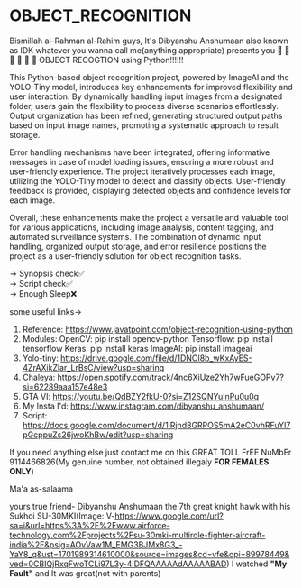 # OBJECT_RECOGNITION
Bismillah al-Rahman al-Rahim guys, It's Dibyanshu Anshumaan also known as IDK whatever you wanna call me(anything appropriate) presents you
🥁
🥁
🥁
🥁
🥁
🥁
OBJECT RECOGTION using Python!!!!!!

This Python-based object recognition project, powered by ImageAI and the YOLO-Tiny model, introduces key enhancements for improved flexibility and user interaction.
By dynamically handling input images from a designated folder, users gain the flexibility to process diverse scenarios effortlessly.
Output organization has been refined, generating structured output paths based on input image names, promoting a systematic approach to result storage.

Error handling mechanisms have been integrated, offering informative messages in case of model loading issues, ensuring a more robust and user-friendly experience.
The project iteratively processes each image, utilizing the YOLO-Tiny model to detect and classify objects. User-friendly feedback is provided, displaying detected objects and confidence levels for each image.

Overall, these enhancements make the project a versatile and valuable tool for various applications, including image analysis, content tagging, and automated surveillance systems.
The combination of dynamic input handling, organized output storage, and error resilience positions the project as a user-friendly solution for object recognition tasks.

-> Synopsis check✅                                                                                                                                                                                    
-> Script check✅          
-> Enough Sleep❌          

some useful links->
1. Reference: https://www.javatpoint.com/object-recognition-using-python
2. Modules:
     OpenCV: pip install opencv-python
     Tensorflow: pip install tensorflow
     Keras: pip install keras
     ImageAI: pip install imageai
3. Yolo-tiny: https://drive.google.com/file/d/1DNOl8b_wKxAyES-4ZrAXikZlar_LrBsC/view?usp=sharing
4. Chaleya: https://open.spotify.com/track/4nc6XiUze2Yh7wFueGOPv7?si=62289aaa157e48e3
5. GTA VI: https://youtu.be/QdBZY2fkU-0?si=Z12SQNYuInPu0u0q
6. My Insta I'd: https://www.instagram.com/dibyanshu_anshumaan/
7. Script: https://docs.google.com/document/d/1lRjnd8GRPOS5mA2eC0vhRFuYI7pGcppuZs26jwoKhBw/edit?usp=sharing

If you need anything else just contact me on this GREAT TOLL FrEE NuMbEr 9114466826(My genuine number, not obtained illegaly **FOR FEMALES ONLY**)

Ma'a as-salaama

yours true friend-
  Dibyanshu Anshumaan the 7th great knight hawk
  with his Sukhoi SU-30MKI(Image: V-https://www.google.com/url?sa=i&url=https%3A%2F%2Fwww.airforce-technology.com%2Fprojects%2Fsu-30mki-multirole-fighter-aircraft-india%2F&psig=AOvVaw1M_EMG3BJMx8G3_-YaY8_q&ust=1701989314610000&source=images&cd=vfe&opi=89978449&ved=0CBIQjRxqFwoTCLi97L3y-4IDFQAAAAAdAAAAABAD)
  I watched **"My Fault"** and It was great(not with parents)
